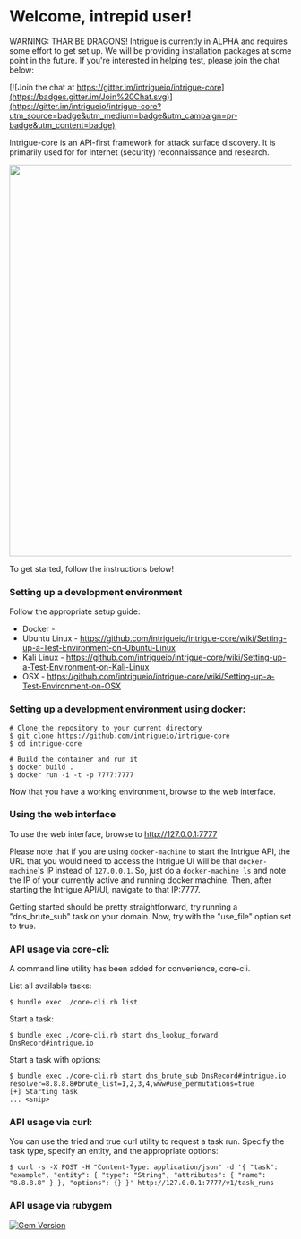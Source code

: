 # Welcome, intrepid user!

WARNING: THAR BE DRAGONS! Intrigue is currently in ALPHA and requires some effort to get set up. We will be providing installation packages at some point in the future. If you're interested in helping test, please join the chat below:

[![Join the chat at https://gitter.im/intrigueio/intrigue-core](https://badges.gitter.im/Join%20Chat.svg)](https://gitter.im/intrigueio/intrigue-core?utm_source=badge&utm_medium=badge&utm_campaign=pr-badge&utm_content=badge)

Intrigue-core is an API-first framework for attack surface discovery. It is primarily used for for Internet (security) reconnaissance and research.

<img src="https://raw.githubusercontent.com/intrigueio/intrigue-core/develop/doc/home.png" width="700">

To get started, follow the instructions below!

### Setting up a development environment

Follow the appropriate setup guide:

 * Docker -
 * Ubuntu Linux - https://github.com/intrigueio/intrigue-core/wiki/Setting-up-a-Test-Environment-on-Ubuntu-Linux
 * Kali Linux - https://github.com/intrigueio/intrigue-core/wiki/Setting-up-a-Test-Environment-on-Kali-Linux
 * OSX - https://github.com/intrigueio/intrigue-core/wiki/Setting-up-a-Test-Environment-on-OSX


### Setting up a development environment using docker:
```
# Clone the repository to your current directory
$ git clone https://github.com/intrigueio/intrigue-core
$ cd intrigue-core

# Build the container and run it
$ docker build .
$ docker run -i -t -p 7777:7777
```

Now that you have a working environment, browse to the web interface.

### Using the web interface

To use the web interface, browse to http://127.0.0.1:7777

Please note that if you are using `docker-machine` to start the Intrigue API, the URL that you would need to access the Intrigue UI will be that `docker-machine`'s IP instead of `127.0.0.1`. So, just do a `docker-machine ls` and note the IP of your currently active and running docker machine. Then, after starting the Intrigue API/UI, navigate to that IP:7777.

Getting started should be pretty straightforward, try running a "dns_brute_sub" task on your domain. Now, try with the "use_file" option set to true.


### API usage via core-cli:

A command line utility has been added for convenience, core-cli.

List all available tasks:
```
$ bundle exec ./core-cli.rb list
```

Start a task:
```
$ bundle exec ./core-cli.rb start dns_lookup_forward DnsRecord#intrigue.io
```

Start a task with options:
```
$ bundle exec ./core-cli.rb start dns_brute_sub DnsRecord#intrigue.io resolver=8.8.8.8#brute_list=1,2,3,4,www#use_permutations=true
[+] Starting task
... <snip>
```

### API usage via curl:

You can use the tried and true curl utility to request a task run. Specify the task type, specify an entity, and the appropriate options:

```
$ curl -s -X POST -H "Content-Type: application/json" -d '{ "task": "example", "entity": { "type": "String", "attributes": { "name": "8.8.8.8" } }, "options": {} }' http://127.0.0.1:7777/v1/task_runs
```

### API usage via rubygem
[![Gem Version](https://badge.fury.io/rb/intrigue.svg)](http://badge.fury.io/rb/intrigue)
